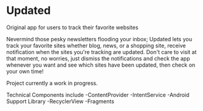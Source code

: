 # Updated
Original app for users to track their favorite websites

Nevermind those pesky newsletters flooding your inbox; Updated lets you track your favorite sites whether blog, news, or a shopping site, receive notification when the sites you're tracking are updated. Don't care to visit at that moment, no worries, just dismiss the notifications and check the app whenever you want and see which sites have been updated, then check on your own time! 

Project currently a work in progress. 

Technical Components include
-ContentProvider
-IntentService
-Android Support Library
-RecyclerView
-Fragments
